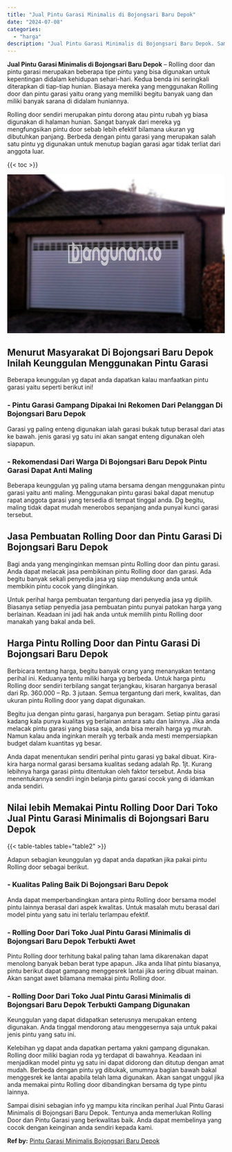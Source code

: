 ```yaml
---
title: "Jual Pintu Garasi Minimalis di Bojongsari Baru Depok"
date: "2024-07-08"
categories: 
  - "harga"
description: "Jual Pintu Garasi Minimalis di Bojongsari Baru Depok. Sampai disini sebagian info yg mampu kita rincikan perihal Jual Pintu Garasi Minimalis di Bojongsari Ba..."
---
```


**Jual Pintu Garasi Minimalis di Bojongsari Baru Depok** – Rolling door dan pintu garasi merupakan beberapa tipe pintu yang bisa digunakan untuk kepentingan didalam kehidupan sehari-hari. Kedua benda ini seringkali diterapkan di tiap-tiap hunian. Biasaya mereka yang menggunakan Rolling door dan pintu garasi yaitu orang yang memiliki begitu banyak uang dan miliki banyak sarana di didalam huniannya.

Rolling door sendiri merupakan pintu dorong atau pintu rubah yg biasa digunakan di halaman hunian. Sangat banyak dari mereka yg mengfungsikan pintu door sebab lebih efektif bilamana ukuran yg dibutuhkan panjang. Berbeda dengan pintu garasi yang merupakan salah satu pintu yg digunakan untuk menutup bagian garasi agar tidak terliat dari anggota luar.

{{< toc >}}

![Jual Pintu Garasi Minimalis di Bojongsari Baru Depok](/images/pintu-garasi-27.png)

## Menurut Masyarakat Di Bojongsari Baru Depok Inilah Keunggulan Menggunakan Pintu Garasi

Beberapa keunggulan yg dapat anda dapatkan kalau manfaatkan pintu garasi yaitu seperti berikut ini!

### \- Pintu Garasi Gampang Dipakai Ini Rekomen Dari Pelanggan Di Bojongsari Baru Depok

Garasi yg paling enteng digunakan ialah garasi bukak tutup berasal dari atas ke bawah. jenis garasi yg satu ini akan sangat enteng digunakan oleh siapapun.

### \- Rekomendasi Dari Warga Di Bojongsari Baru Depok Pintu Garasi Dapat Anti Maling

Beberapa keunggulan yg paling utama bersama dengan menggunakan pintu garasi yaitu anti maling. Menggunakan pintu garasi bakal dapat menutup rapat anggota garasi yang tersedia di tempat tinggal anda. Dg begitu, maling tidak dapat mudah menerobos sepanjang anda punyai kunci garasi tersebut.

## Jasa Pembuatan Rolling Door dan Pintu Garasi Di Bojongsari Baru Depok

Bagi anda yang menginginkan memsan pintu Rolling door dan pintu garasi. Anda dapat melacak jasa pembikinan pintu Rolling door dan garasi. Ada begitu banyak sekali penyedia jasa yg siap mendukung anda untuk membikin pintu cocok yang diinginkan.

Untuk perihal harga pembuatan tergantung dari penyedia jasa yg dipilih. Biasanya setiap penyedia jasa pembuatan pintu punyai patokan harga yang berlainan. Keadaan ini jadi hak anda untuk memilih pintu Rolling door manakah yang bakal anda beli.

## Harga Pintu Rolling Door dan Pintu Garasi Di Bojongsari Baru Depok

Berbicara tentang harga, begitu banyak orang yang menanyakan tentang perihal ini. Keduanya tentu miliki harga yg berbeda. Untuk harga pintu Rolling door sendiri terbilang sangat terjangkau, kisaran harganya berasal dari Rp. 360.000 – Rp. 3 jutaan. Semua tergantung dari merk, kwalitas, dan ukuran pintu Rolling door yang dapat digunakan.

Begitu jua dengan pintu garasi, harganya pun beragam. Setiap pintu garasi kadang kala punya kualitas yg berlainan antara satu dan lainnya. Jika anda melacak pintu garasi yang biasa saja, anda bisa meraih harga yg murah. Namun kalau anda inginkan meraih yg terbaik anda mesti mempersiapkan budget dalam kuantitas yg besar.

Anda dapat menentukan sendiri perihal pintu garasi yg bakal dibuat. Kira-kira harga normal garasi bersama kualitas sedang adalah Rp. 1jt. Kurang lebihnya harga garasi pintu ditentukan oleh faktor tersebut. Anda bisa menentukannya sendiri ingin belanja pintu garasi cocok yang di idamkan anda sendiri.

## Nilai lebih Memakai Pintu Rolling Door Dari Toko Jual Pintu Garasi Minimalis di Bojongsari Baru Depok

{{< table-tables table="table2" >}}

Adapun sebagian keunggulan yg dapat anda dapatkan jika pakai pintu Rolling door sebagai berikut.

### \- Kualitas Paling Baik Di Bojongsari Baru Depok

Anda dapat memperbandingkan antara pintu Rolling door bersama model pintu lainnya berasal dari aspek kwalitas. Untuk masalah mutu berasal dari model pintu yang satu ini terlalu terlampau efektif.

### \- Rolling Door Dari Toko Jual Pintu Garasi Minimalis di Bojongsari Baru Depok Terbukti Awet

Pintu Rolling door terhitung bakal paling tahan lama dikarenakan dapat menolong banyak beban berat type apapun. Jika anda lihat pintu biasanya, pintu berikut dapat gampang menggesrek lantai jika sering dibuat mainan. Akan sangat awet bilamana memakai pintu Rolling door.

### \- Rolling Door Dari Toko Jual Pintu Garasi Minimalis di Bojongsari Baru Depok Terbukti Gampang Digunakan

Keunggulan yang dapat didapatkan seterusnya merupakan enteng digunakan. Anda tinggal mendorong atau menggesernya saja untuk pakai jenis pintu yang satu ini.

Kelebihan yg dapat anda dapatkan pertama yakni gampang digunakan. Rolling door miliki bagian roda yg terdapat di bawahnya. Keadaan ini menjadikan model pintu yg satu ini dapat didorong dan ditutup dengan amat mudah. Berbeda dengan pintu yg dibukak, umumnya bagian bawah bakal menggesrek ke lantai apabila telah lama digunakan. Akan sangat unggul jika anda memakai pintu Rolling door dibandingkan bersama dg type pintu lainnya.

Sampai disini sebagian info yg mampu kita rincikan perihal Jual Pintu Garasi Minimalis di Bojongsari Baru Depok. Tentunya anda memerlukan Rolling Door dan Pintu Garasi yang berkwalitas baik. Anda dapat membelinya yang cocok dengan keinginan anda sendiri kepada kami.

**Ref by:** [Pintu Garasi Minimalis Bojongsari Baru Depok](https://id.wikipedia.org/wiki/Pintu)
